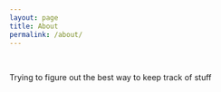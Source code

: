 ```yaml
---
layout: page
title: About
permalink: /about/
---
```

<br>
<p>
Trying to figure out the best way to keep track of stuff
</p>
